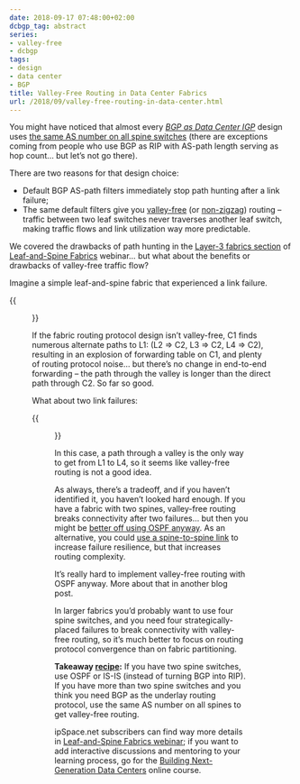 ```yaml
---
date: 2018-09-17 07:48:00+02:00
dcbgp_tag: abstract
series:
- valley-free
- dcbgp
tags:
- design
- data center
- BGP
title: Valley-Free Routing in Data Center Fabrics
url: /2018/09/valley-free-routing-in-data-center.html
---
```

You might have noticed that almost every *[BGP as Data Center IGP](https://www.ipspace.net/Data_Center_BGP)* design uses [the same AS number on all spine switches](https://www.ipspace.net/Data_Center_BGP/Autonomous_Systems_and_AS_Numbers) (there are exceptions coming from people who use BGP as RIP with AS-path length serving as hop count… but let’s not go there).

There are two reasons for that design choice:
<!--more-->
-   Default BGP AS-path filters immediately stop path hunting after a link failure;
-   The same default filters give you [valley-free](https://blog.ipspace.net/2018/09/valley-free-routing.html) (or [non-zigzag](https://blog.ipspace.net/2018/09/repost-tony-przygienda-on-valley-free.html)) routing – traffic between two leaf switches never traverses another leaf switch, making traffic flows and link utilization way more predictable.

We covered the drawbacks of path hunting in the [Layer-3 fabrics section](https://my.ipspace.net/bin/list?id=Clos#L3_SINGLE) of [Leaf-and-Spine Fabrics](https://www.ipspace.net/Leaf-and-Spine_Fabric_Architectures) webinar… but what about the benefits or drawbacks of valley-free traffic flow?

Imagine a simple leaf-and-spine fabric that experienced a link failure.

{{<figure src="/2018/09/s400-VF_DC_LinkFailure.png" caption="Link failure in a leaf-and-spine fabric">}}

If the fabric routing protocol design isn’t valley-free, C1 finds numerous alternate paths to L1: (L2 =&gt; C2, L3 =&gt; C2, L4 =&gt; C2), resulting in an explosion of forwarding table on C1, and plenty of routing protocol noise… but there’s no change in end-to-end forwarding – the path through the valley is longer than the direct path through C2. So far so good.

What about two link failures:

{{<figure src="/2018/09/s400-VF_DC_LinkFailure_2.png" caption="Double link failure">}}

In this case, a path through a valley is the only way to get from L1 to L4, so it seems like valley-free routing is not a good idea.

As always, there’s a tradeoff, and if you haven’t identified it, you haven’t looked hard enough. If you have a fabric with two spines, valley-free routing breaks connectivity after two failures… but then you might be [better off using OSPF anyway](https://blog.ipspace.net/2018/05/is-ospf-or-is-is-good-enough-for-my.html). As an alternative, you could [use a spine-to-spine link](https://blog.ipspace.net/2018/06/avoid-summarization-in-leaf-and-spine.html) to increase failure resilience, but that increases routing complexity.

It’s really hard to implement valley-free routing with OSPF anyway. More about that in another blog post.

In larger fabrics you’d probably want to use four spine switches, and you need four strategically-placed failures to break connectivity with valley-free routing, so it’s much better to focus on routing protocol convergence than on fabric partitioning.

**Takeaway [recipe](https://blog.ipspace.net/2011/08/road-to-complex-designs-is-paved-with.html):** If you have two spine switches, use OSPF or IS-IS (instead of turning BGP into RIP). If you have more than two spine switches and you think you need BGP as the underlay routing protocol, use the same AS number on all spines to get valley-free routing.

ipSpace.net subscribers can find way more details in [Leaf-and-Spine Fabrics webinar](https://www.ipspace.net/Leaf-and-Spine_Fabric_Architectures); if you want to add interactive discussions and mentoring to your learning process, go for the [Building Next-Generation Data Centers](https://www.ipspace.net/Building_Next-Generation_Data_Center) online course.
